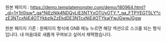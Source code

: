 원본 페이지 : https://demo.templatemonster.com/demo/180964.html?_gl=1*1ti0isw*_ga*NjEzNjk4NDQyLjE3NTYxOTUyOTY.*_ga_FTPYEGT5LY*czE3NTcxNjE4OTYkbzIkZzEkdDE3NTcxNjE4OTYkajYwJGwwJGgw

원본 페이지 기존 : 원페이지 형식에 GNB 메뉴 누르면 해당 섹션으로 스크롤 되는 형식입니다.
내 마음대로 새롭게 꾸며보고 싶어서 채택했습니다.
